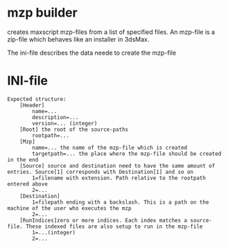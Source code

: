 # mzp builder

creates maxscript mzp-files from a list of specified files. An mzp-file is a zip-file which behaves like an installer in 3dsMax.

The ini-file describes the data neede to create the mzp-file

# INI-file

	Expected structure:
		[Header]
			name=...
			description=...
			version=... (integer)
		[Root] the root of the source-paths
			rootpath=...
		[Mzp] 
			name=... the name of the mzp-file which is created
			targetpath=... the place where the mzp-file should be created in the end
		[Source] source and destination need to have the same amount of entries. Source[1] corresponds with Destination[1] and so on
			1=filename with extension. Path relative to the rootpath entered above
			2=...
		[Destination]
			1=filepath ending with a backslash. This is a path on the machine of the user who executes the mzp
			2=...
		[RunIndices]zero or more indices. Each index matches a source-file. These indexed files are also setup to run in the mzp-file
			1=...(integer)
			2=...	